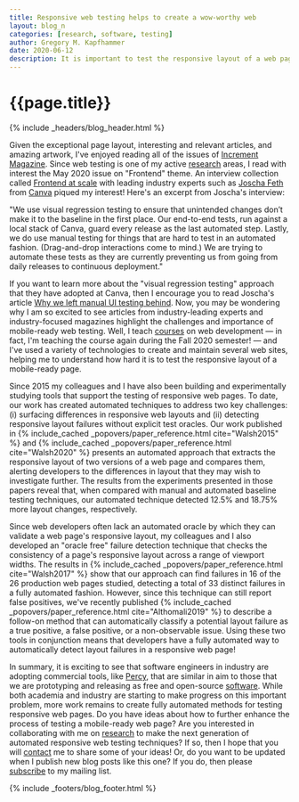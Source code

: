 ```yaml
---
title: Responsive web testing helps to create a wow-worthy web
layout: blog_n
categories: [research, software, testing]
author: Gregory M. Kapfhammer
date: 2020-06-12
description: It is important to test the responsive layout of a web page.
---
```


# {{page.title}}
{% include _headers/blog_header.html %}

Given the exceptional page layout, interesting and relevant articles, and
amazing artwork, I've enjoyed reading all of the issues of [Increment
Magazine](https://increment.com/). Since web testing is one of my active
[research]({{site.baseurl}}research/) areas, I read with interest the May 2020
issue on "Frontend" theme. An interview collection called [Frontend at
scale](https://increment.com/frontend/frontend-at-scale/) with leading industry
experts such as [Joscha Feth](https://www.linkedin.com/in/joschafeth/) from
[Canva](https://www.canva.com/) piqued my interest! Here's an excerpt from
Joscha's interview:

 "We use visual regression testing to ensure that unintended changes don’t make
 it to the baseline in the first place. Our end-to-end tests, run against a
 local stack of Canva, guard every release as the last automated step. Lastly,
 we do use manual testing for things that are hard to test in an automated
 fashion. (Drag-and-drop interactions come to mind.) We are trying to automate
 these tests as they are currently preventing us from going from daily releases
 to continuous deployment."

If you want to learn more about the "visual regression testing" approach that
they have adopted at Canva, then I encourage you to read Joscha's article [Why
we left manual UI testing
behind](https://product.canva.com/automated-visual-testing-at-canva/). Now, you
may be wondering why I am so excited to see articles from industry-leading
experts and industry-focused magazines highlight the challenges and importance
of mobile-ready web testing. Well, I teach [courses]({{site.baseurl}}teaching/)
on web development &mdash; in fact, I'm teaching the course again during the
Fall 2020 semester! &mdash; and I've used a variety of technologies to create
and maintain several web sites, helping me to understand how hard it is to test
the responsive layout of a mobile-ready page.

<p>

Since 2015 my colleagues and I have also been building and experimentally
studying tools that support the testing of responsive web pages. To date, our
work has created automated techniques to address two key challenges: (i)
surfacing differences in responsive web layouts and (ii) detecting responsive
layout failures without explicit test oracles. Our work published in {%
include_cached _popovers/paper_reference.html cite="Walsh2015" %} and {%
include_cached _popovers/paper_reference.html cite="Walsh2020" %} presents an
automated approach that extracts the responsive layout of two versions of a web
page and compares them, alerting developers to the differences in layout that
they may wish to investigate further. The results from the experiments presented
in those papers reveal that, when compared with manual and automated baseline
testing techniques, our automated technique detected 12.5% and 18.75% more
layout changes, respectively.

</p>

<p>

Since web developers often lack an automated oracle by which they can validate a
web page's responsive layout, my colleagues and I also developed an "oracle
free" failure detection technique that checks the consistency of a page's
responsive layout across a range of viewport widths. The results in {%
include_cached _popovers/paper_reference.html cite="Walsh2017" %} show that our
approach can find failures in 16 of the 26 production web pages studied,
detecting a total of 33 distinct failures in a fully automated fashion. However,
since this technique can still report false positives, we've recently published
{% include_cached _popovers/paper_reference.html cite="Althomali2019" %} to
describe a follow-on method that can automatically classify a potential layout
failure as a true positive, a false positive, or a non-observable issue. Using
these two tools in conjunction means that developers have a fully automated way
to automatically detect layout failures in a responsive web page!

</p>

In summary, it is exciting to see that software engineers in industry are
adopting commercial tools, like [Percy](https://percy.io/), that are similar in
aim to those that we are prototyping and releasing as free and open-source
[software]({{site.baseurl}}software/). While both academia and industry are
starting to make progress on this important problem, more work remains to create
fully automated methods for testing responsive web pages. Do you have ideas
about how to further enhance the process of testing a mobile-ready web page? Are
you interested in collaborating with me on [research]({{site.baseurl}}research/)
to make the next generation of automated responsive web testing techniques? If
so, then I hope that you will [contact]({{site.baseurl}}contact/) me to share
some of your ideas! Or, do you want to be updated when I publish new blog posts
like this one? If you do, then please [subscribe]({{site.baseurl}}support/) to
my mailing list.

{% include _footers/blog_footer.html %}
